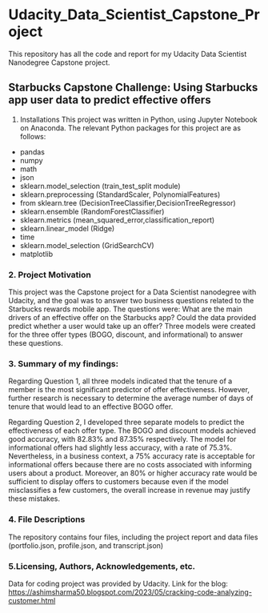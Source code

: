 # Udacity_Data_Scientist_Capstone_Project
This repository has all the code and report for my Udacity Data Scientist Nanodegree Capstone project.
## <b>Starbucks Capstone Challenge: Using Starbucks app user data to predict effective offers</b>
1. Installations
This project was written in Python, using Jupyter Notebook on Anaconda. The relevant Python packages for this project are as follows:
- pandas
- numpy
- math
- json
- sklearn.model_selection (train_test_split module)
- sklearn.preprocessing (StandardScaler, PolynomialFeatures)
- from sklearn.tree (DecisionTreeClassifier,DecisionTreeRegressor)
- sklearn.ensemble (RandomForestClassifier)
- sklearn.metrics (mean_squared_error,classification_report)
- sklearn.linear_model (Ridge)
- time
- sklearn.model_selection (GridSearchCV)
- matplotlib
### 2. Project Motivation
This project was the Capstone project for a Data Scientist nanodegree with Udacity, and the goal was to answer two business questions related to the Starbucks rewards mobile app. The questions were: What are the main drivers of an effective offer on the Starbucks app? Could the data provided predict whether a user would take up an offer? Three models were created for the three offer types (BOGO, discount, and informational) to answer these questions.
### 3. Summary of my findings:
Regarding Question 1, all three models indicated that the tenure of a member is the most significant predictor of offer effectiveness. However, further research is necessary to determine the average number of days of tenure that would lead to an effective BOGO offer.

Regarding Question 2, I developed three separate models to predict the effectiveness of each offer type. The BOGO and discount models achieved good accuracy, with 82.83% and 87.35% respectively. The model for informational offers had slightly less accuracy, with a rate of 75.3%. Nevertheless, in a business context, a 75% accuracy rate is acceptable for informational offers because there are no costs associated with informing users about a product. Moreover, an 80% or higher accuracy rate would be sufficient to display offers to customers because even if the model misclassifies a few customers, the overall increase in revenue may justify these
mistakes.
### 4. File Descriptions
The repository contains four files, including the project report and data files (portfolio.json, profile.json, and transcript.json)
### 5.Licensing, Authors, Acknowledgements, etc.
Data for coding project was provided by Udacity.
Link for the blog: https://ashimsharma50.blogspot.com/2023/05/cracking-code-analyzing-customer.html
